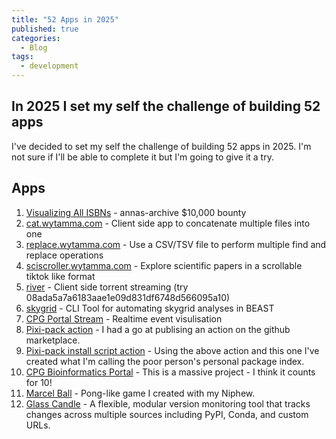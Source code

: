 ```yaml
---
title: "52 Apps in 2025"
published: true
categories:
  - Blog
tags:
  - development
---
```


## In 2025 I set my self the challenge of building 52 apps

I've decided to set my self the challenge of building 52 apps in 2025. I'm not sure if I'll be able to complete it but I'm going to give it a try.

## Apps

1. [Visualizing All ISBNs](https://blog.wytamma.com/isbns/) - annas-archive $10,000 bounty
2. [cat.wytamma.com](https://cat.wytamma.com/) - Client side app to concatenate multiple files into one
3. [replace.wytamma.com](https://replace.wytamma.com/) - Use a CSV/TSV file to perform multiple find and replace operations
4. [sciscroller.wytamma.com](https://sciscroller.wytamma.com/) -  Explore scientific papers in a scrollable tiktok like format
5. [river](https://blog.wytamma.com/river/) - Client side torrent streaming (try 08ada5a7a6183aae1e09d831df6748d566095a10)
6. [skygrid](https://github.com/Wytamma/skygrid) - CLI Tool for automating skygrid analyses in BEAST
7. [CPG Portal Stream](https://portal.cpg.unimelb.edu.au/stream) - Realtime event visulisation
8. [Pixi-pack action](https://github.com/marketplace/actions/pixi-pack-action) - I had a go at publising an action on the github marketplace.
9. [Pixi-pack install script action](https://github.com/marketplace/actions/pixi-pack-action) - Using the above action and this one I've created what I'm calling the poor person's personal package index.
10. [CPG Bioinformatics Portal](https://portal.cpg.unimelb.edu.au/) - This is a massive project - I think it counts for 10!
11. [Marcel Ball](https://editor.p5js.org/wytamma/full/BryAAtSPd) - Pong-like game I created with my Niphew.
12. [Glass Candle](https://blog.wytamma.com/glasscandle/) - A flexible, modular version monitoring tool that tracks changes across multiple sources including PyPI, Conda, and custom URLs.
